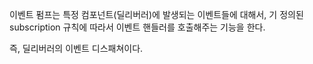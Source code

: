 이벤트 펌프는
특정 컴포넌트(딜리버러)에 발생되는 이벤트들에 대해서,
기 정의된 subscription 규칙에 따라서 이벤트 핸들러를 호출해주는 기능을 한다.

즉, 딜리버러의 이벤트 디스패쳐이다.
